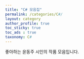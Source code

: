 ```yaml
---
title: "C# 모음집"
permalink: /categories/C#/
layout: category
author_profile: true
toc_sticky: true
toc_ads : true
taxonomy: C#
---
```


좋아하는 윤동주 시인의 작품 모음입니다.
